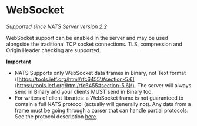 # WebSocket

_Supported since NATS Server version 2.2_

WebSocket support can be enabled in the server and may be used alongside the traditional TCP socket connections. TLS, compression and Origin Header checking are supported.

**Important**

* NATS Supports only WebSocket data frames in Binary, not Text format \([https://tools.ietf.org/html/rfc6455\#section-5.6](https://tools.ietf.org/html/rfc6455#section-5.6)\). The server will always send in Binary and your clients MUST send in Binary too.
* For writers of client libraries: a WebSocket frame is not guaranteed to contain a full NATS protocol \(actually will generally not\). Any data from a frame must be going through a parser that can handle partial protocols. See the protocol description [here](../../reference/nats-protocol/nats-protocol/).

